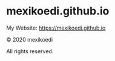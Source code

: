 # mexikoedi.github.io

My Website: https://mexikoedi.github.io

© 2020 mexikoedi

All rights reserved.
